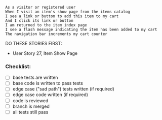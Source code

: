 ```
As a visitor or registered user
When I visit an item's show page from the items catalog
I see a link or button to add this item to my cart
And I click its link or button
I am returned to the item index page
I see a flash message indicating the item has been added to my cart
The navigation bar increments my cart counter
```

DO THESE STORIES FIRST:
- User Story 27, Item Show Page

### Checklist:

- [ ] base tests are written
- [ ] base code is written to pass tests
- [ ] edge case ("sad path") tests written (if required)
- [ ] edge case code written (if required)
- [ ] code is reviewed
- [ ] branch is merged
- [ ] all tests still pass
